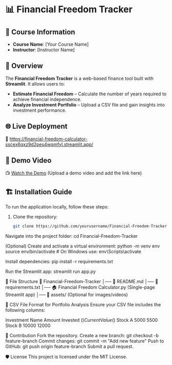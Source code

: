 # 📊 Financial Freedom Tracker

## 📌 Course Information
- **Course Name**: [Your Course Name]
- **Instructor**: [Instructor Name]

## 🚀 Overview
The **Financial Freedom Tracker** is a web-based finance tool built with **Streamlit**. It allows users to:
- **Estimate Financial Freedom** – Calculate the number of years required to achieve financial independence.
- **Analyze Investment Portfolio** – Upload a CSV file and gain insights into investment performance.

## 🌐 Live Deployment
🔗 https://financial-freedom-calculator-sscex6qxz9d2pes4wqmfyl.streamlit.app/

## 🎥 Demo Video
📺 [Watch the Demo](#) (Upload a demo video and add the link here)

## 🏗️ Installation Guide
To run the application locally, follow these steps:

1. Clone the repository:
   ```bash
   git clone https://github.com/yourusername/Financial-Freedom-Tracker.git
Navigate into the project folder:
cd Financial-Freedom-Tracker

(Optional) Create and activate a virtual environment:
python -m venv env
source env/bin/activate  # On Windows use: env\Scripts\activate

Install dependencies:
pip install -r requirements.txt

Run the Streamlit app:
streamlit run app.py


📂 File Structure
📁 Financial-Freedom-Tracker
│── 📜 README.md
│── 📜 requirements.txt
│── 🏠 Financial Freedom Calculator.py (Single-page Streamlit app)
│── 📂 assets/ (Optional for images/videos)


📝 CSV File Format for Portfolio Analysis
Ensure your CSV file includes the following columns:

Investment Name	Amount Invested ($)	Current Value ($)
Stock A	5000	5500
Stock B	10000	12000

🤝 Contribution 
Fork the repository.
Create a new branch: git checkout -b feature-branch
Commit changes: git commit -m "Add new feature"
Push to GitHub: git push origin feature-branch
Submit a pull request.

🛡️ License
This project is licensed under the MIT License.
